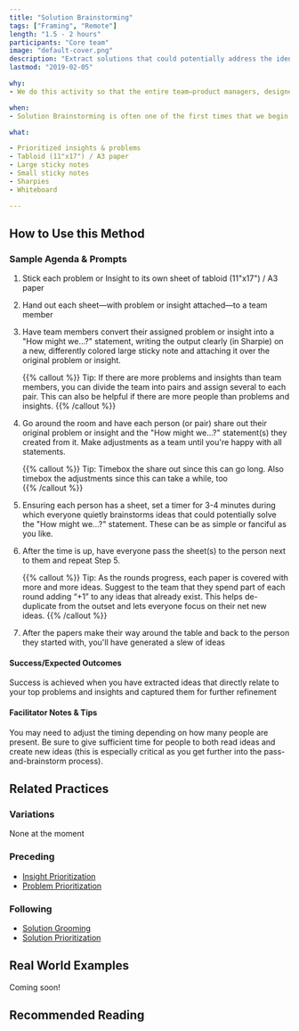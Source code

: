 ```yaml
---
title: "Solution Brainstorming"
tags: ["Framing", "Remote"]
length: "1.5 - 2 hours"
participants: "Core team"
image: "default-cover.png"
description: "Extract solutions that could potentially address the identified problem(s)"
lastmod: "2019-02-05"

why:
- We do this activity so that the entire team—product managers, designers, and engineers—is able to put their ideas down on paper and contribute to the overall solution, enhancing our shared responsibility for the success of the product. After all, no single discipline has a monopoly on good ideas!

when:
- Solution Brainstorming is often one of the first times that we begin to explore solutions and features. We run this activity after identifying and prioritizing insights & problems because we want to solve for the most important things first.

what:

- Prioritized insights & problems
- Tabloid (11"x17") / A3 paper
- Large sticky notes
- Small sticky notes
- Sharpies
- Whiteboard

---
```

## How to Use this Method
### Sample Agenda & Prompts
1. Stick each problem or Insight to its own sheet of tabloid (11"x17") / A3 paper

1. Hand out each sheet—with problem or insight attached—to a team member

1. Have team members convert their assigned problem or insight into a "How might we...?" statement, writing the output clearly (in Sharpie) on a new, differently colored large sticky note and attaching it over the original problem or insight.

   {{% callout %}}
   Tip: If there are more problems and insights than team members, you can divide the team into pairs and assign several to each pair. This can also be helpful if there are more people than problems and insights.
   {{% /callout %}}
1. Go around the room and have each person (or pair) share out their original problem or insight and the "How might we...?" statement(s) they created from it. Make adjustments as a team until you're happy with all statements.

   {{% callout %}}
   Tip: Timebox the share out since this can go long. Also timebox the adjustments since this can take a while, too  
   {{% /callout %}}
1. Ensuring each person has a sheet, set a timer for 3-4 minutes during which everyone quietly brainstorms ideas that could potentially solve the "How might we...?" statement. These can be as simple or fanciful as you like.

1. After the time is up, have everyone pass the sheet(s) to the person next to them and repeat Step 5.

   {{% callout %}}
   Tip: As the rounds progress, each paper is covered with more and more ideas. Suggest to the team that they spend part of each round adding “+1” to any ideas that already exist. This helps de-duplicate from the outset and lets everyone focus on their net new ideas.
   {{% /callout %}}
1. After the papers make their way around the table and back to the person they started with, you'll have generated a slew of ideas

#### Success/Expected Outcomes

Success is achieved when you have extracted ideas that directly relate to your top problems and insights and captured them for further refinement

#### Facilitator Notes & Tips

You may need to adjust the timing depending on how many people are present. Be sure to give sufficient time for people to both read ideas and create new ideas (this is especially critical as you get further into the pass-and-brainstorm process).

## Related Practices

### Variations

None at the moment

### Preceding
- [Insight Prioritization](/practices/insight-prioritization)
- [Problem Prioritization](/practices/problem-prioritization)

### Following
- [Solution Grooming](/practices/solution-grooming)
- [Solution Prioritization](/practices/solution-prioritization)

## Real World Examples
Coming soon! 

## Recommended Reading
